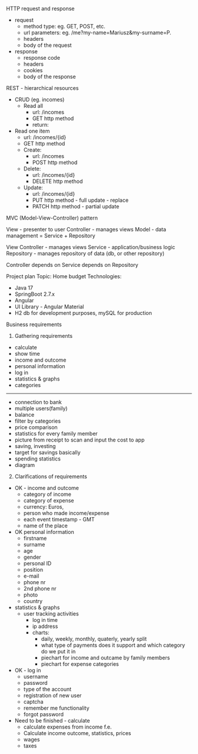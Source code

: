 HTTP request and response
- request
  - method type: eg. GET, POST, etc.
  - url parameters: eg. /me?my-name=Mariusz&my-surname=P.
  - headers
  - body of the request
- response
  - response code
  - headers
  - cookies
  - body of the response

REST - hierarchical resources
- CRUD (eg. incomes)
  - Read all
    - url: /incomes
    - GET http method
    - return:
- Read one item
    - url: /incomes/{id}
    - GET http method
  - Create:
    - url: /incomes
    - POST http method
  - Delete:
    - url: /incomes/{id}
    - DELETE http method
  - Update:
    - url: /incomes/{id}
    - PUT http method - full update - replace
    - PATCH http method - partial update

MVC (Model-View-Controller) pattern

View - presenter to user
Controller - manages views
Model - data management = Service + Repository

View
Controller - manages views
Service - application/business logic
Repository - manages repository of data (db, or other repository)

Controller depends on Service depends on Repository

Project plan
Topic: Home budget
Technologies:
- Java 17
- SpringBoot 2.7.x
- Angular
- UI Library - Angular Material
- H2 db for development purposes, mySQL for production

Business requirements
1. Gathering requirements
- calculate
- show time
- income and outcome
- personal information
- log in
- statistics & graphs
- categories
----------------------------
- connection to bank
- multiple users(family)
- balance
- filter by categories
- price comparison
- statistics for every family member
- picture from receipt to scan and input the cost to app
- saving, investing
- target for savings  basically
- spending statistics
- diagram

2. Clarifications of requirements
- OK - income and outcome
  - category of income
  - category of expense
  - currency: Euros, 
  - person who made income/expense
  - each event timestamp - GMT
  - name of the place
- OK personal information
  - firstname
  - surname
  - age
  - gender
  - personal ID
  - position
  - e-mail
  - phone nr
  - 2nd phone nr
  - photo
  - country
- statistics & graphs
  - user tracking activities
    - log in time
    - ip address
    - charts:
      - daily, weekly, monthly, quaterly, yearly split
      - what type of payments does it support and which category do we put it in
      - piechart for income and outcame by family members
      - piechart for expense categories
- OK - log in
  - username
  - password
  - type of the account
  - registration of new user
  - captcha
  - remember me functionality
  - forgot password
- Need to be finished - calculate
  - calculate expenses from income f.e.
  - Calculate income outcome, statistics, prices
  - wages
  - taxes
